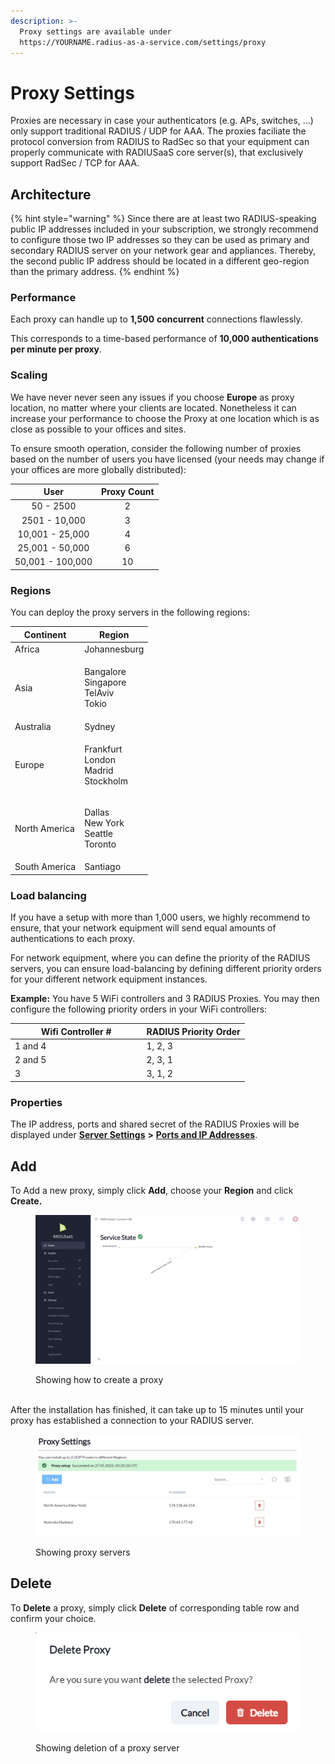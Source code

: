 ```yaml
---
description: >-
  Proxy settings are available under
  https://YOURNAME.radius-as-a-service.com/settings/proxy
---
```


# Proxy Settings

Proxies are necessary in case your authenticators (e.g. APs, switches, ...) only support traditional RADIUS / UDP for AAA. The proxies faciliate the protocol conversion from RADIUS to RadSec so that your equipment can properly communicate with RADIUSaaS core server(s), that exclusively support RadSec / TCP for AAA.

## Architecture

{% hint style="warning" %}
Since there are at least two RADIUS-speaking public IP addresses included in your subscription, we strongly recommend to configure those two IP addresses so they can be used as primary and secondary RADIUS server on your network gear and appliances. Thereby, the second public IP address should be located in a different geo-region than the primary address.
{% endhint %}

### Performance

Each proxy can handle up to **1,500** **concurrent** connections flawlessly.&#x20;

This corresponds to a time-based performance of **10,000 authentications per minute per proxy**.

### Scaling

We have never never seen any issues if you choose **Europe** as proxy location, no matter where your clients are located. Nonetheless it can increase your performance to choose the Proxy at one location which is as close as possible to your offices and sites.

To ensure smooth operation, consider the following number of proxies based on the number of users you have licensed (your needs may change if your offices are more globally distributed):

|       User       | Proxy Count |
| :--------------: | :---------: |
|     50 - 2500    |      2      |
|   2501 - 10,000  |      3      |
|  10,001 - 25,000 |      4      |
|  25,001 - 50,000 |      6      |
| 50,001 - 100,000 |      10     |

### Regions

You can deploy the proxy servers in the following regions:

| Continent     | Region                                            |
| ------------- | ------------------------------------------------- |
| Africa        | Johannesburg                                      |
| Asia          | <p>Bangalore<br>Singapore<br>TelAviv<br>Tokio</p> |
| Australia     | Sydney                                            |
| Europe        | <p>Frankfurt<br>London<br>Madrid<br>Stockholm</p> |
| North America | <p>Dallas<br>New York<br>Seattle<br>Toronto</p>   |
| South America | Santiago                                          |

### Load balancing

If you have a setup with more than 1,000 users, we highly recommend to ensure, that your network equipment will send equal amounts of authentications to each proxy.

For network equipment, where you can define the priority of the RADIUS servers, you can ensure load-balancing by defining different priority orders for your different network equipment instances.

**Example:** You have 5 WiFi controllers and 3 RADIUS Proxies. You may then configure the following priority orders in your WiFi controllers:

<table><thead><tr><th width="196.5">Wifi Controller #</th><th>RADIUS Priority Order</th></tr></thead><tbody><tr><td>1 and 4</td><td>1, 2, 3</td></tr><tr><td>2 and 5</td><td>2, 3, 1</td></tr><tr><td>3</td><td>3, 1, 2</td></tr></tbody></table>

### Properties

The IP address, ports and shared secret of the RADIUS Proxies will be displayed under [**Server Settings**](settings-server.md) **>** [**Ports and IP Addresses**](settings-server.md#properties-1).

## Add&#x20;

To Add a new proxy, simply click **Add**, choose your **Region** and click **Create.**&#x20;

<figure><img src="../../.gitbook/assets/AddingProxy.gif" alt=""><figcaption><p>Showing how to create a proxy</p></figcaption></figure>

\
After the installation has finished, it can take up to 15 minutes until your proxy has established a connection to your RADIUS server.

<figure><img src="../../.gitbook/assets/image (431).png" alt=""><figcaption><p>Showing proxy servers</p></figcaption></figure>

## Delete

To **Delete** a proxy, simply click **Delete** of corresponding table row and confirm your choice.&#x20;

<figure><img src="../../.gitbook/assets/image (397).png" alt=""><figcaption><p>Showing deletion of a proxy server</p></figcaption></figure>
